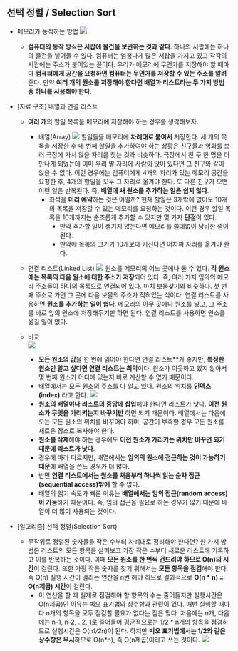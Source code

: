 ## 선택 정렬 / Selection Sort
 - 메모리가 동작하는 방법
 ![]( https://www.log2base2.com/images/c/computer-memory-address.png)
   - **컴퓨터의 동작 방식은 서랍에 물건을 보관하는 것과 같다**. 하나의 서랍에는 하나의 물건을 넣어둘 수 있다. 컴퓨터는 엄청나게 많은 서랍을 가지고 있고 각각의 서랍에는 주소가 붙어있는 꼴이다. 우리가 메모리에 무언가를 저장해야 할 때마다 **컴퓨터에게 공간을 요청하면 컴퓨터는 무언가를 저장할 수 있는 주소를 알려**준다. 만약 **여러 개의 원소를 저장해야 한다면 배열과 리스트라는 두 가지 방법 중 하나를 사용해야 한다**.  
   
 - [자료 구조] 배열과 연결 리스트
   - **여러 개**의 할일 목록을 메모리에 저장해야 하는 경우를 생각해보자. 

     - 배열(Array)
      ![](https://codeforwin.org/wp-content/uploads/2015/07/array-and-array-index-representation.png)
     할일들을 메모리에 **차례대로 붙여서** 저장한다. 세 개의 목록을 저장한 후 네 번째 할일을 추가하여야 하는 상황은 친구들과 영화를 보러 극장에 가서 앉을 자리를 찾는 것과 비슷하다. 극장에서 친 구 한 명을 더 만나게 되었는데 이미 우리 옆 자리에 사람이 앉아 있다면 그 친구와 같이 앉을 수 없다. 이런 경우에는 컴퓨터에게 4개의 자리가 있는 메모리 공간을 요청한 후, 4개의 할일을 모두 그 자리로 옮겨야 한다. 또 다른 친구가 오면 이런 일은 반복된다. 즉, **배열에 새 원소를 추가하는 일은 쉽지 않다**. 
       - 좌석을 **미리 예약**하는 것은 어떨까? 현재 할일은 3개밖에 없어도 10개의 목록을 저장할 수 있는 메모리를 요청하는 것이다. 이런 경우 할일 목록을 10개까지는 순조롭게 추가할 수 있지만 몇 가지 **단점**이 있다. 
         - 만약 추가할 일이 생기지 않는다면 메모리를 쓸데없이 낭비한 셈이 된다.
         - 만약에 목록의 크기가 10개보다 커진다면 어차피 자리를 옮겨야 한다.
    
    
    - 연결 리스트(Linked List)
     ![](https://encrypted-tbn0.gstatic.com/images?q=tbn:ANd9GcQe0z6-d7-ZN47LmZ5yqrhsshbsMxGZ6Pa7O0ZR5UWUi4vMEWLACQ)
      원소를 메모리의 어느 곳에나 둘 수 있다. **각 원소에는 목록의 다음 원소에 대한 주소가 저장**되어 있다. 즉, 여러 가지 임의의 메모리 주소들이 하나의 목록으로 연결되어 있다. 마치 보물찾기와 비슷하다. 첫 번째 주소로 가면 그 곳에 다음 보물의 주소가 적혀있는 식이다. 연결 리스트를 사용하면 **원소를 추가하는 일이 쉽다**. 메모리의 아무 곳에나 원소를 넣고, 그 주소를 바로 앞의 원소에 저장해두기만 하면 된다. 연결 리스트를 사용하면 원소를 옮길 일이 없다. 
    
    
     - 비교     
     ![](https://cdn-images-1.medium.com/max/1600/1*sBUu3B4LnXxmKV1P5FVbWg.png)
       - **모든 원소의 값**을 한 번에 읽어야 한다면 연결 리스트**가 좋지만, **특정한 원소만 알고 싶다면 연결 리스트는 최악**이다. 원소가 이웃하고 있지 않아서 몇 번째 원소가 어디에 있는지 바로 계산할 수 없기 때문이다. 
       - 배열에서는 모든 원소의 주소를 다 알고 있다. 원소의 위치를 **인덱스(index)** 라고 한다. 
       ![](https://cdncontribute.geeksforgeeks.org/wp-content/uploads/array-2.png)
       - **원소의 배열이나 리스트의 중앙에 삽입**해야 한다면 리스트가 낫다. **이전 원소가 무엇을 가리키는지 바꾸기만** 하면 되기 때문이다. 배열에서는 다음에 오는 모든 원소의 위치를 바꾸어야 하며, 공간이 부족할 경우 모든 원소를 새로운 장소로 복사해야 한다. 
       - **원소를 삭제**해야 하는 경우에도 **이전 원소가 가리키는 위치만 바꾸면 되기 때문에 리스트가 낫다**. 
       - 경우에 따라 다르지만, 배열에서는 **임의의 원소에 접근하는 것이 가능하기 때문**에 배열을 쓴느 경우가 더 많다. 
       - 반면 **연결 리스트에서는 원소를 처음부터 하나씩 읽는 순차 접근(sequential access)밖에** 할 수 없다. 
       - 배열의 읽기 속도가 빠른 이유는 **배열에서는 임의 접근(random access)이 가능**하기 때문이다. 즉, 임의 접근을 필요로 하는 경우가 많기 때문에 배열이 더 많이 사용되는 것이다. 
 
 
 - [알고리즘] 선택 정렬(Selection Sort)

   - 무작위로 정렬된 숫자들을 작은 수부터 차례대로 정리해야 한다면? 한 가지 방법은 리스트의 모든 항목을 살펴보고 가장 작은 수부터 새로운 리스트에 기록하고 이를 반복하는 것이다. 이때 **모든 원소를 한 번씩 건드려야 하므로 O(n)의 시간**이 걸린다. 또한 가장 작은 숫자를 찾기 위해서는 **모든 항목을 점검**해야 한다. 즉 O(n) 실행 시간이 걸리는 연산을 n번 해야 하므로 결과적으로 **O(n * n) = O(n제곱) 시간**이 걸린다. 
     - 이 연산을 할 때 실제로 점검해야 할 항목의 수는 줄어들지만 실행시간은 O(n제곱)인 이유는 빅오 표기법의 상수항과 관련이 있다. 매번 실행할 때마다 n개의 항목을 모두 점검할 필요가 없다는 점은 맞다. 처음에는 n개, 다음에는 n-1, n-2, ..2, 1로 줄어들어 평균적으로는 1/2 * n개의 항목을 점검하므로 실행시간은 O(n*1/2*n)이 된다. 하지만 **빅오 표기법에서는 1/2와 같은 상수항은 무시**하므로 O(n*n), 즉 O(n제곱)이라고 쓰는 것이다. 
   ![](https://cdn-images-1.medium.com/max/1200/1*S-wdMkkaX3Gr4bQrbqu_1Q.jpeg)
